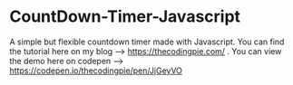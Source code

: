 # CountDown-Timer-Javascript
A simple but flexible countdown timer made with Javascript. You can find the tutorial here on my blog --> https://thecodingpie.com/ .
You can view the demo here on codepen --> https://codepen.io/thecodingpie/pen/JjGeyVO
